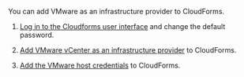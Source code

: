 You can add VMware as an infrastructure provider to CloudForms.

1.  [Log in to the Cloudforms user
    interface](https://access.redhat.com/documentation/en-us/red_hat_cloudforms/5.0/html-single/installing_red_hat_cloudforms_on_vmware_vsphere/index#Initial_Login)
    and change the default password.

2.  [Add VMware vCenter as an infrastructure
    provider](https://access.redhat.com/documentation/en-us/red_hat_cloudforms/5.0/html/managing_providers/infrastructure_providers#adding_a_vmware_vcenter_provider)
    to CloudForms.

3.  [Add the VMware host
    credentials](https://access.redhat.com/documentation/en-us/red_hat_cloudforms/5.0/html/managing_providers/infrastructure_providers#authenticating_vmware_hosts)
    to CloudForms.
